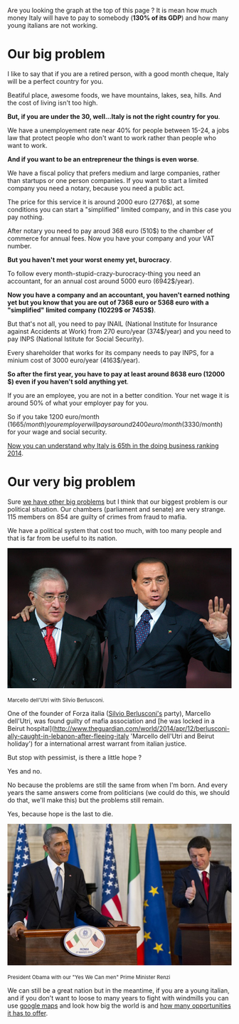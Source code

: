 <!-- 
.. title: No country for young men
.. slug: no-country-for-young-men
.. date: 2014/05/05 18:22:41
.. tags: 
.. link: 
.. description: Talking about my country, Italy, and its big problems
.. type: text
.. sub_title: Why Italy is not the right country for you if you are under 30
.. img_name: img_country.png
-->



Are you looking the graph at the top of this page ?
It is mean how much money Italy will have to pay to somebody (**130% of its GDP**) and how many young italians are not working. 

# Our big problem

I like to say that if you are a retired person, with a good month cheque, Italy will be a perfect country for you.

Beatiful place, awesome foods, we have mountains, lakes, sea, hills. And the cost of living isn't too high.

**But, if you are under the 30, well...Italy is not the right country for you**.

We have a unemployement rate near 40% for people between 15-24, a jobs law that protect people who don't want to work rather than people who want to work.

**And if you want to be an entrepreneur the things is even worse**.

We have a fiscal policy that prefers medium and large companies, rather than startups or one person companies. If you want to start a limited company you need a notary, because you need a public act.

The price for this service it is around 2000 euro (2776$), at some conditions you can start a "simplified" limited company, and in this case you pay nothing.

After notary you need to pay aroud 368 euro (510$) to the chamber of commerce for annual fees.
Now you have your company and your VAT number.

**But you haven't met your worst enemy yet, burocracy**.

To follow every month-stupid-crazy-burocracy-thing you need an accountant, for an annual cost around 5000 euro (6942$/year).

**Now you have a company and an accountant, you haven't earned nothing yet but you know that you are out of 7368 euro or 5368 euro with a "simplified" limited company (10229$ or 7453$)**.

But that's not all, you need to pay INAIL (National Institute for Insurance against Accidents at Work) from 270 euro/year (374$/year) and you need to pay INPS (National Istitute for Social Security).

Every shareholder that works for its company needs to pay INPS, for a minium cost of 3000 euro/year (4163$/year).

**So after the first year, you have to pay at least around 8638 euro (12000 $) even if you haven't sold anything yet**.

If you are an employee, you are not in a better condition. 
Your net wage it is around 50% of what your employer pay for you.

So if you take 1200 euro/month (1665$/month) your employer will pays around 2400 euro/month (3330$/month) for your wage and social security.

[Now you can understand why Italy is 65th in the doing business ranking 2014](http://www.doingbusiness.org/data/exploreeconomies/italy/ 'Doing Business 2014 data for Italy').

# Our very big problem

Sure [we have other big problems](http://www.theguardian.com/world/2013/feb/20/six-things-wrong-with-italy 'The six things wrong with Italy – and how to solve them') but I think that our biggest problem is our political situation. Our chambers (parliament and senate) are very strange. 115 members on 854 are guilty of crimes from fraud to mafia.

We have a political system that cost too much, with too many people and that is far from be useful to its nation.

<img src="/images/berlusconi_dell_utri.jpg" class="img-responsive" alt="Marcello dell'Utri and Silvio Berlusconi">

<small>Marcello dell'Utri with Silvio Berlusconi.</small>

One of the founder of Forza italia ([Silvio Berlusconi's](http://www.reuters.com/article/2013/11/27/us-italy-berlusconi-idUSBRE9AQ0P220131127 '
Berlusconi expelled from Italian parliament over tax fraud') party), Marcello dell'Utri, was found guilty of mafia association and [he was locked in a Beirut hospital](http://www.theguardian.com/world/2014/apr/12/berlusconi-ally-caught-in-lebanon-after-fleeing-italy 'Marcello dell'Utri and Beirut holiday') for a international arrest warrant from italian justice.

But stop with pessimist, is there a little hope ?

Yes and no.

No because the problems are still the same from when I'm born. And every years  the same answers come from politicians (we could do this, we should do that, we'll make this) but the problems still remain.

Yes, because hope is the last to die.

<img src="/images/obama-renzi.jpg" class="img-responsive" alt="President Obama with Prime Minister Renzi">

<small>President Obama with our "Yes We Can men" Prime Minister Renzi</small>

We can still be a great nation but in the meantime, if you are a young italian, and if you don't want to loose to many years to fight with windmills you can use [google maps](https://www.google.com/maps 'Google Maps') and look how big the world is and [how many opportunities it has to offer](http://lifehacker.com/the-science-of-breaking-out-of-your-comfort-zone-and-w-656426705 'Leave your comfort zone').
